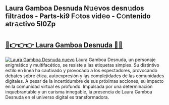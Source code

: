 ## Laura Gamboa Desnuda N𝚞𝚎vos desn𝚞dos filtr𝚊dos - Parts-ki9 F𝚘tos vid𝚎o - C𝚘ntenido atr𝚊ctivo 5I0Zp

# <h2><a href="http://mb5q5yp.tromn.icu/?c=Laura+Gamboa+Desnuda">🔗👉👉👉 Laura Gamboa Desnuda 🔗🔗</a></h2>

[![Laura Gamboa Desnuda nuevo](https://i.imgur.com/pEAQMta.gif)](http://mb5q5yp.tromn.icu/?c=Laura+Gamboa+Desnuda)
Laura Gamboa Desnuda, un personaje enigmático y multifacético, se resiste a las etiquetas simples. Su distintivo estilo en línea ha cautivado y provocado a los espectadores, provocando debates sobre ética, autoexpresión y las complejidades de las comunidades digitales. A pesar de la incertidumbre de sus próximas acciones, su impacto en la comunidad virtual es profundo. Impulsada por una determinación inquebrantable y un carisma innegable, la presencia de Laura Gamboa Desnuda en el universo digital es transformadora.
